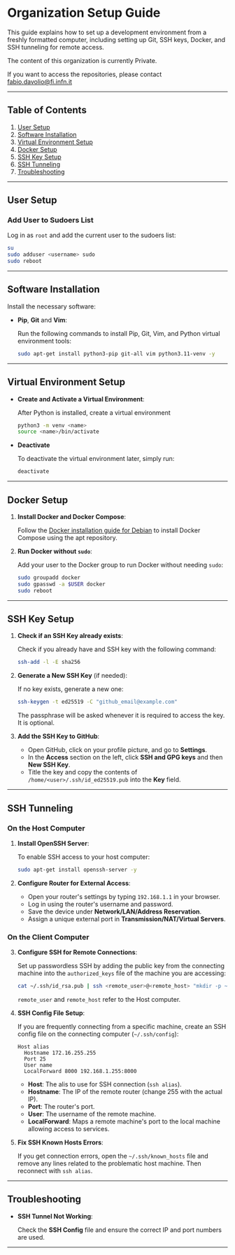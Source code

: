 # Organization Setup Guide
This guide explains how to set up a development environment from a freshly formatted computer, including setting up Git, SSH keys, Docker, and SSH tunneling for remote access.

The content of this organization is currently Private. 

If you want to access the repositories, please contact fabio.davolio@fi.infn.it

---

## Table of Contents
1. [User Setup](#user-setup)
2. [Software Installation](#software-installation)
3. [Virtual Environment Setup](#virtual-environment-setup)
4. [Docker Setup](#docker-setup)
5. [SSH Key Setup](#ssh-key-setup)
6. [SSH Tunneling](#ssh-tunneling)
7. [Troubleshooting](#troubleshooting)

---

## User Setup

### Add User to Sudoers List

Log in as `root` and add the current user to the sudoers list:
```bash
su
sudo adduser <username> sudo
sudo reboot
```

---

## Software Installation
Install the necessary software:
- **Pip**, **Git** and **Vim**:
  
  Run the following commands to install Pip, Git, Vim, and Python virtual environment tools:
  ```bash
  sudo apt-get install python3-pip git-all vim python3.11-venv -y
  ```

---

## Virtual Environment Setup
- **Create and Activate a Virtual Environment**:

  After Python is installed, create a virtual environment
  ```bash
  python3 -m venv <name>
  source <name>/bin/activate
  ```
- **Deactivate**

  To deactivate the virtual environment later, simply run:
  ```bash
  deactivate
  ```

---

## Docker Setup

1. **Install Docker and Docker Compose**:

   Follow the [Docker installation guide for Debian](https://docs.docker.com/engine/install/debian/#install-using-the-repository) to install Docker Compose using the apt repository.

2. **Run Docker without `sudo`**:

   Add your user to the Docker group to run Docker without needing `sudo`:
   ```bash
   sudo groupadd docker
   sudo gpasswd -a $USER docker
   sudo reboot
   ```

---

## SSH Key Setup
1. **Check if an SSH Key already exists**:

   Check if you already have and SSH key with the following command:
   ```bash
   ssh-add -l -E sha256
   ```
2. **Generate a New SSH Key** (if needed):

   If no key exists, generate a new one:
   ```bash
   ssh-keygen -t ed25519 -C "github_email@example.com"
   ```
   The passphrase will be asked whenever it is required to access the key. It is optional.

3. **Add the SSH Key to GitHub**:
   - Open GitHub, click on your profile picture, and go to **Settings**.
   - In the **Access** section on the left, click **SSH and GPG keys** and then **New SSH Key**.
   - Title the key and copy the contents of `/home/<user>/.ssh/id_ed25519.pub` into the **Key** field.

---

## SSH Tunneling
### On the Host Computer
1. **Install OpenSSH Server**:

   To enable SSH access to your host computer:
   ```bash
   sudo apt-get install openssh-server -y
   ```
2. **Configure Router for External Access**:
   - Open your router's settings by typing `192.168.1.1` in your browser.
   - Log in using the router's username and password.
   - Save the device under **Network/LAN/Address Reservation**.
   - Assign a unique external port in **Transmission/NAT/Virtual Servers**.

### On the Client Computer
3. **Configure SSH for Remote Connections**:

   Set up passwordless SSH by adding the public key from the connecting machine into the `authorized_keys` file of the machine you are accessing:
   ```bash
   cat ~/.ssh/id_rsa.pub | ssh <remote_user>@<remote_host> "mkdir -p ~/.ssh && cat >> ~/.ssh/authorized_keys"
   ```
   `remote_user` and `remote_host` refer to the Host computer.

4. **SSH Config File Setup**:

   If you are frequently connecting from a specific machine, create an SSH config file on the connecting computer (`~/.ssh/config`):
   ```text
   Host alias
     Hostname 172.16.255.255
     Port 25
     User name
     LocalForward 8000 192.168.1.255:8000
   ```
   - **Host**: The alis to use for SSH connection (`ssh alias`).
   - **Hostname**: The IP of the remote router (change 255 with the actual IP).
   - **Port**: The router's port.
   - **User**: The username of the remote machine.
   - **LocalForward**: Maps a remote machine's port to the local machine allowing access to services.

5. **Fix SSH Known Hosts Errors**:

   If you get connection errors, open the `~/.ssh/known_hosts` file and remove any lines related to the problematic host machine. Then reconnect with `ssh alias`.

---

## Troubleshooting
- **SSH Tunnel Not Working**:

  Check the **SSH Config** file and ensure the correct IP and port numbers are used.

---
